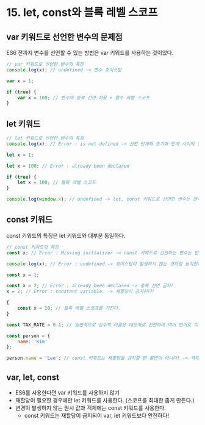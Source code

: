 # 15. let, const와 블록 레벨 스코프

## var 키워드로 선언한 변수의 문제점

 ES6 전까지 변수를 선언할 수 있는 방법은 var 키워드를 사용하는 것이었다.

```jsx
// var 키워드로 선언한 변수의 특징
console.log(x); // undefined -> 변수 호이스팅

var x = 1;

if (true) {
	var x = 100; // 변수의 중복 선언 허용 + 함수 레벨 스코프
}

```

## let 키워드

```jsx
// let 키워드로 선언한 변수의 특징
console.log(x); // Error : is net defined -> 선언 단계와 초기화 단계 사이의 일시적 사각지대에 있는 x 를 참조할 수 없다.

let x = 1;

let x = 100; // Error : already been declared

if (true) {
	let x = 100; // 블록 레벨 스코프
}

console.log(window.x); // undefined -> let, const 키워드로 선언한 변수는 전역 객체의 프로퍼티가 아니다!
```

## const 키워드

 const 키워드의 특징은 let 키워드와 대부분 동일하다.

```jsx
// const 키워드의 특징
const x; // Error : Missing initializer -> const 키워드로 선언하는 변수는 반드시 선언과 동시에 초기화해야 한다.

console.log(x); // Error : undefined -> 호이스팅이 발생하지 않는 것처럼 동작한다. (일시적 사각지대)

const x = 1;

const x = 2; // Error : already been declared -> 중복 선언 금지!
x = 2; // Error : constant variable. -> 재할당이 금지된다!

{
	const x = 10; // 블록 레벨 스코프를 가진다.
}

const TAX_RATE = 0.1; // 일반적으로 상수의 이름은 대문자로 선언하며 여러 단어로 이뤄진 경우 언더스코어로 구분한다.

const person = {
	name: 'Kim'
};

person.name = 'Lee'; // const 키워드는 재할당을 금지할 뿐 불변이 아니다! -> 객체를 할당한 경우 값을 변경할 수 있다.
```

## var, let, const

- ES6를 사용한다면 var 키워드를 사용하지 않기
- 재할당이 필요한 경우에만 let 키워드를 사용한다. (스코프를 최대한 좁게 만든다.)
- 변경이 발생하지 않는 원시 값과 객체에는 const 키워드를 사용한다.
    - const 키워드는 재할당이 금지되어 var, let 키워드보다 안전하다!
